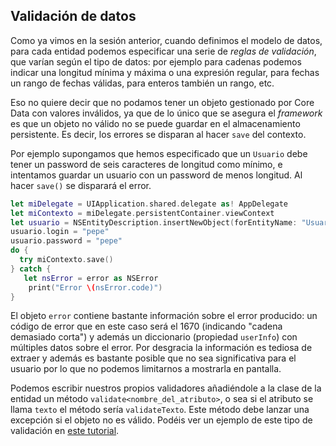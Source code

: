 ## Validación de datos

Como ya vimos en la sesión anterior, cuando definimos el modelo de datos, para cada entidad podemos especificar una serie de *reglas de validación*, que varían según el tipo de datos: por ejemplo para cadenas podemos indicar una longitud mínima y máxima o una expresión regular, para fechas un rango de fechas válidas, para enteros también un rango, etc.

Eso no quiere decir que no podamos tener un objeto gestionado por Core Data con valores inválidos, ya que de lo único que se asegura el *framework* es que un objeto no válido no se puede guardar en el almacenamiento persistente. Es decir, los errores se disparan al hacer `save` del contexto.

Por ejemplo supongamos que hemos especificado que un `Usuario` debe tener un password de seis caracteres de longitud como mínimo, e intentamos guardar un usuario con un password de menos longitud. Al hacer `save()` se disparará el error. 

```swift
let miDelegate = UIApplication.shared.delegate as! AppDelegate
let miContexto = miDelegate.persistentContainer.viewContext
let usuario = NSEntityDescription.insertNewObject(forEntityName: "Usuario", into: miContexto) as! Usuario
usuario.login = "pepe"
usuario.password = "pepe"
do {
  try miContexto.save()
} catch {
   let nsError = error as NSError
    print("Error \(nsError.code)")
}
```

El objeto `error` contiene bastante información sobre el error producido: un código de error que en este caso será el 1670 (indicando "cadena demasiado corta") y además un diccionario (propiedad `userInfo`) con múltiples datos sobre el error. Por desgracia la información es tediosa de extraer y además es bastante posible que no sea significativa para el usuario por lo que no podemos limitarnos a mostrarla en pantalla.

Podemos escribir nuestros propios validadores añadiéndole a la clase de la entidad un método `validate<nombre_del_atributo>`, o sea si el atributo se llama `texto` el método sería `validateTexto`. Este método debe lanzar una excepción si el objeto no es válido. Podéis ver un ejemplo de este tipo de validación en [este tutorial](https://code.tutsplus.com/tutorials/data-validation-with-core-data-advanced-constraints--cms-26623).